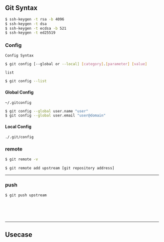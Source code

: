 ## Git Syntax

```bash
$ ssh-keygen -t rsa -b 4096
$ ssh-keygen -t dsa
$ ssh-keygen -t ecdsa -b 521
$ ssh-keygen -t ed25519
```

### Config

`Config Syntax`
```bash
$ git config [--global or --local] [category].[parameter] [value]
```

`list`
```bash
$ git config --list
```


#### Global Config
`~/.gitconfig`  
```bash
$ git config --global user.name "user"
$ git config --global user.email "user@domain"
```



#### Local Config
`./.git/config`



### remote

```bash
$ git remote -v
```

```bash
$ git remote add upstream [git repository address]
```

---

### push

```bash
$ git push upstream
```

<br><br><br>

--- 


## Usecase

